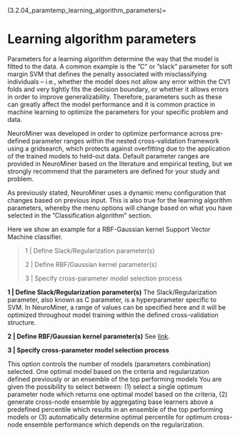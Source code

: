 (3.2.04_paramtemp_learning_algorithm_parameters)=
# Learning algorithm parameters

Parameters for a learning algorithm determine the way that the model is fitted to the data. A common example is the ”C” or ”slack” parameter for soft margin SVM that defines the penalty associated with misclassifying individuals – i.e., whether the model does not allow any error within the CV1 folds and very tightly fits the decision boundary, or whether it allows errors in order to improve generalizability. Therefore, parameters such as these can greatly affect the model performance and it is common practice in machine learning to optimize the parameters for your specific problem and data.

NeuroMiner was developed in order to optimize performance across pre-defined parameter ranges within the nested cross-validation framework using a gridsearch, which protects against overfitting due to the application of the trained models to held-out data. Default parameter ranges are provided in NeuroMiner based on the literature and empirical testing, but we strongly recommend that the parameters are defined for your study and problem.

As previously stated, NeuroMiner uses a dynamic menu configuration that changes based on previous input. This is also true for the learning algorithm parameters, whereby the menu options will change based on what you have selected in the ”Classification algorithm” section.

Here we show an example for a RBF-Gaussian kernel Support Vector Machine classifier.

> 1 | Define Slack/Regularization parameter(s)
>
> 2 | Define RBF/Gaussian kernel parameter(s)
>
> 3 | Specify cross-parameter model selection process

**1 | Define Slack/Regularization parameter(s)**
The Slack/Regularization parameter, also known as C parameter, is a hyperparameter specific to SVM. In NeuroMiner, a range of values can be specified here and it will be optimized throughout model training within the defined cross-validation structure.

**2 | Define RBF/Gaussian kernel parameter(s)**
See [link](https://www.csie.ntu.edu.tw/~cjlin/libsvm/faq.html#f410).

**3 | Specify cross-parameter model selection process**

This option controls the number of models (parameters combination) selected. One optimal model based on the criteria and regularization defined previously or an ensemble of the top performing models
You are given the possibility to select between: (1) select a single optimum parameter node which returns one optimal model based on the criteria, (2) generate cross-node ensemble by aggregating base learners above a predefined percentile which results in an ensemble of the top performing models or (3) automatically determine optimal percentile for optimum cross-node ensemble performance which depends on the regularization.
